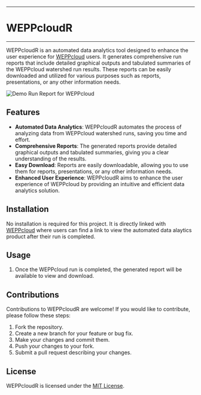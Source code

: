 ***
# WEPPcloudR
***

WEPPcloudR is an automated data analytics tool designed to enhance the user experience for [WEPPcloud](https://wepp.cloud/weppcloud/) users. It generates comprehensive run reports that include detailed graphical outputs and tabulated summaries of the WEPPcloud watershed run results. These reports can be easily downloaded and utilized for various purposes such as reports, presentations, or any other information needs.

![Demo Run Report for WEPPcloud](https://github.com/devalc/WEPPcloudR/blob/699ed3a1d0d00bd9afc61ab3c4f9c354c3b3c309/www/weppcloudR_featured.gif)

## Features

- **Automated Data Analytics**: WEPPcloudR automates the process of analyzing data from WEPPcloud watershed runs, saving you time and effort.
- **Comprehensive Reports**: The generated reports provide detailed graphical outputs and tabulated summaries, giving you a clear understanding of the results.
- **Easy Download**: Reports are easily downloadable, allowing you to use them for reports, presentations, or any other information needs.
- **Enhanced User Experience**: WEPPcloudR aims to enhance the user experience of WEPPcloud by providing an intuitive and efficient data analytics solution.

## Installation

No installation is required for this project. It is directly linked with [WEPPcloud](https://wepp.cloud/weppcloud/) where users can find a link to view the automated data alaytics product after their run is completed. 

## Usage

1. Once the WEPPcloud run is completed, the generated report will be available to view and download.

## Contributions

Contributions to WEPPcloudR are welcome! If you would like to contribute, please follow these steps:

1. Fork the repository.
2. Create a new branch for your feature or bug fix.
3. Make your changes and commit them.
4. Push your changes to your fork.
5. Submit a pull request describing your changes.

## License

WEPPcloudR is licensed under the [MIT License](https://github.com/devalc/WEPPcloudR/blob/master/LICENSE).
